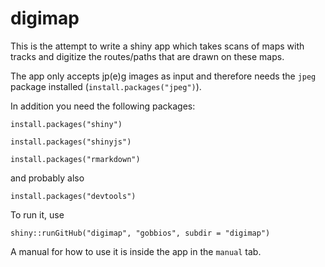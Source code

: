 # digimap

This is the attempt to write a shiny app which takes scans of maps with tracks and digitize the routes/paths that are drawn on these maps.

The app only accepts jp(e)g images as input and therefore needs the `jpeg` package installed (`install.packages("jpeg")`).

In addition you need the following packages:

`install.packages("shiny")`

`install.packages("shinyjs")`

`install.packages("rmarkdown")`

and probably also

`install.packages("devtools")`

To run it, use

`shiny::runGitHub("digimap", "gobbios", subdir = "digimap")`

A manual for how to use it is inside the app in the `manual` tab.
